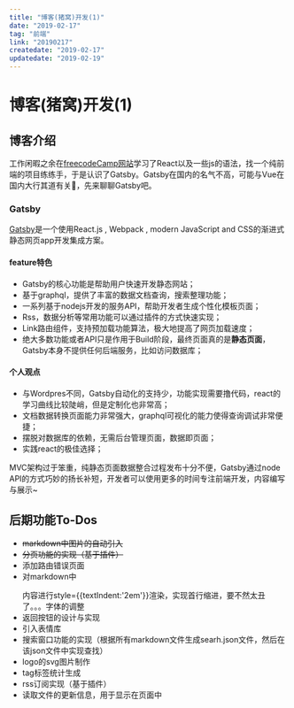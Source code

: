 ```yaml
---
title: "博客(猪窝)开发(1)"
date: "2019-02-17"
tag: "前端"
link: "20190217"
createdate: "2019-02-17"
updatedate: "2019-02-19"
---
```


# 博客(猪窝)开发(1)

## 博客介绍

 工作闲暇之余在[freecodeCamp网站](https://learn.freecodecamp.org/)学习了React以及一些js的语法，找一个纯前端的项目练练手，于是认识了Gatsby。Gatsby在国内的名气不高，可能与Vue在国内大行其道有关🙂，先来聊聊Gatsby吧。

### Gatsby
[Gatsby](https://www.gatsbyjs.org/)是一个使用React.js , Webpack , modern JavaScript and CSS的渐进式静态网页app开发集成方案。

#### feature特色
- Gatsby的核心功能是帮助用户快速开发静态网站；
- 基于graphql，提供了丰富的数据文档查询，搜索整理功能；
- 一系列基于nodejs开发的服务API，帮助开发者生成个性化模板页面；
- Rss，数据分析等常用功能可以通过插件的方式快速实现；
- Link路由组件，支持预加载功能算法，极大地提高了网页加载速度；
- 绝大多数功能或者API只是作用于Build阶段，最终页面真的是**静态页面**，Gatsby本身不提供任何后端服务，比如访问数据库；


#### 个人观点
- 与Wordpres不同，Gatsby自动化的支持少，功能实现需要撸代码，react的学习曲线比较陡峭，但是定制化也非常高；
- 文档数据转换页面能力非常强大，graphql可视化的能力使得查询调试非常便捷；
- 摆脱对数据库的依赖，无需后台管理页面，数据即页面；
- 实践react的极佳选择；

MVC架构过于笨重，纯静态页面数据整合过程发布十分不便，Gatsby通过node API的方式巧妙的扬长补短，开发者可以使用更多的时间专注前端开发，内容编写与展示~


## 后期功能To-Dos

- ~~markdown中图片的自动引入~~
- ~~分页功能的实现（基于插件）~~
- 添加路由错误页面
- 对markdown中<p></p>内容进行style={{textIndent:'2em'}}渲染，实现首行缩进，要不然太丑了。。。字体的调整
- 返回按钮的设计与实现
- 引入表情库
- 搜索窗口功能的实现（根据所有markdown文件生成searh.json文件，然后在该json文件中实现查找）
- logo的svg图片制作
- tag标签统计生成
- rss订阅实现（基于插件）
- 读取文件的更新信息，用于显示在页面中
